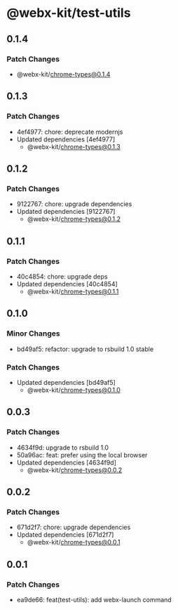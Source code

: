 # @webx-kit/test-utils

## 0.1.4

### Patch Changes

- @webx-kit/chrome-types@0.1.4

## 0.1.3

### Patch Changes

- 4ef4977: chore: deprecate modernjs
- Updated dependencies [4ef4977]
  - @webx-kit/chrome-types@0.1.3

## 0.1.2

### Patch Changes

- 9122767: chore: upgrade dependencies
- Updated dependencies [9122767]
  - @webx-kit/chrome-types@0.1.2

## 0.1.1

### Patch Changes

- 40c4854: chore: upgrade deps
- Updated dependencies [40c4854]
  - @webx-kit/chrome-types@0.1.1

## 0.1.0

### Minor Changes

- bd49af5: refactor: upgrade to rsbuild 1.0 stable

### Patch Changes

- Updated dependencies [bd49af5]
  - @webx-kit/chrome-types@0.1.0

## 0.0.3

### Patch Changes

- 4634f9d: upgrade to rsbuild 1.0
- 50a96ac: feat: prefer using the local browser
- Updated dependencies [4634f9d]
  - @webx-kit/chrome-types@0.0.2

## 0.0.2

### Patch Changes

- 671d2f7: chore: upgrade dependencies
- Updated dependencies [671d2f7]
  - @webx-kit/chrome-types@0.0.1

## 0.0.1

### Patch Changes

- ea9de66: feat(test-utils): add webx-launch command
